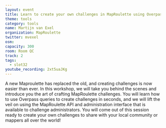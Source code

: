 ```yaml
---
layout: event
title: Learn to create your own challenges in MapRoulette using Overpass
theme: tools
category: tools
name: Martijn van Exel
organization: MapRoulette
twitter: mvexel
osm:
capacity: 300
room: Room QC
track: 2
tags:
  - slot32
youtube_recording: 2xt5uaJKg
---
```

A new Maproulette has replaced the old, and creating challenges is now easier than ever. In this workshop, we will take you behind the scenes and introduce you the art of crafting MapRoulette challenges. You will learn how to use Overpass queries to create challenges in seconds, and we will lift the veil on using the MapRoulette API and administration interface that is available to challenge administrators. You will come out of this session ready to create your own challenges to share with your local community or mappers all over the world!

